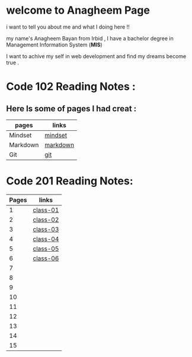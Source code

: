 

# welcome to Anagheem Page 

i want to tell you about me and what I doing here !!

my name's Anagheem Bayan from Irbid , I have a bachelor degree in Management Information System (**MIS**)

I want to achive my self in web development and find my dreams become true .


# Code 102 Reading Notes :

## Here Is some of pages I had creat :


| pages   | links                                                        |
| ------- | ----------------------------------------------------         |
| Mindset |[mindset](https://anagheembayan.github.io/reading-nots/Mindset)                                                                 |
| Markdown|[markdown](https://anagheembayan.github.io/reading-nots/Markdown)                                                                |
| Git     |[git](https://anagheembayan.github.io/reading-nots/Gittutorial) 



# Code 201 Reading Notes:


| Pages  | links                |
| ------------- | ------------- |
| 1  | [class-01](https://anagheembayan.github.io/reading-nots/class-01) |
| 2  |[class-02](https://anagheembayan.github.io/reading-nots/class-02)  |
| 3  |[class-03](https://anagheembayan.github.io/reading-nots/class-03) |
| 4  |[class-04](https://anagheembayan.github.io/reading-nots/class-04) |
| 5  |[class-05](https://anagheembayan.github.io/reading-nots/class-05) |
| 6  | [class-06](https://anagheembayan.github.io/reading-nots/class-06)|
| 7  | |
| 8  | |
| 9  | |
| 10 | |
| 11 | |
| 12 | | 
| 13 | |
| 14 | |
| 15 | |







